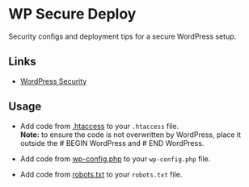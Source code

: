 # WP Secure Deploy

Security configs and deployment tips for a secure WordPress setup.

## Links

- [WordPress Security](https://developer.wordpress.org/advanced-administration/security/hardening/)

## Usage

- Add code from [.htaccess](.htaccess) to your `.htaccess` file.  
**Note:** to ensure the code is not overwritten by WordPress, place it outside the # BEGIN WordPress and # END WordPress.

- Add code from [wp-config.php](wp-config.php) to your `wp-config.php` file.

- Add code from [robots.txt](robots.txt) to your `robots.txt` file.
